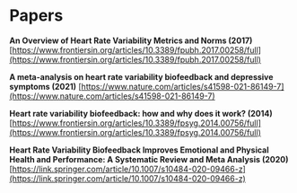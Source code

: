 # Papers

**An Overview of Heart Rate Variability Metrics and Norms (2017)**
[https://www.frontiersin.org/articles/10.3389/fpubh.2017.00258/full](https://www.frontiersin.org/articles/10.3389/fpubh.2017.00258/full)

**A meta-analysis on heart rate variability biofeedback and depressive symptoms (2021)**
[https://www.nature.com/articles/s41598-021-86149-7](https://www.nature.com/articles/s41598-021-86149-7)

**Heart rate variability biofeedback: how and why does it work? (2014)**
[https://www.frontiersin.org/articles/10.3389/fpsyg.2014.00756/full](https://www.frontiersin.org/articles/10.3389/fpsyg.2014.00756/full)

**Heart Rate Variability Biofeedback Improves Emotional and Physical Health and Performance: A Systematic Review and Meta Analysis (2020)**
[https://link.springer.com/article/10.1007/s10484-020-09466-z](https://link.springer.com/article/10.1007/s10484-020-09466-z)
